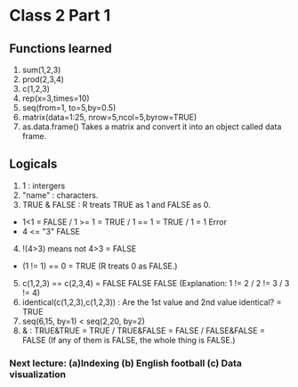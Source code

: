 # Class 2 Part 1
## Functions learned
1. sum(1,2,3)
2. prod(2,3,4)
3. c(1,2,3)
4. rep(x=3,times=10)
5. seq(from=1, to=5,by=0.5)
6. matrix(data=1:25, nrow=5,ncol=5,byrow=TRUE)
7. as.data.frame() Takes a matrix and convert it into an object called data frame. 
## Logicals
1. 1 : intergers
2. "name" : characters.
3. TRUE & FALSE : R treats TRUE as 1 and FALSE as 0.
+ 1<1 = FALSE / 1 >= 1 = TRUE / 1 == 1 = TRUE / 1 = 1 Error
+ 4 <= "3" FALSE 
4. !(4>3) means not 4>3 = FALSE
+ (1 != 1) == 0 = TRUE (R treats 0 as FALSE.)
5. c(1,2,3) == c(2,3,4) = FALSE FALSE FALSE (Explanation: 1 != 2 / 2 != 3 / 3 != 4)
6. identical(c(1,2,3),c(1,2,3)) : Are the 1st value and 2nd value identical? = TRUE
7. seq(6,15, by=1) < seq(2,20, by=2)
8. & : TRUE&TRUE = TRUE / TRUE&FALSE = FALSE / FALSE&FALSE = FALSE (If any of them is FALSE, the whole thing is FALSE.)
### Next lecture: (a)Indexing (b) English football (c) Data visualization
